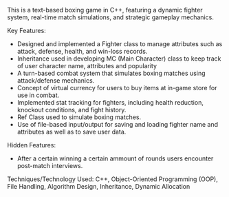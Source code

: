 This is a text-based boxing game in C++, featuring a dynamic fighter system, real-time match simulations, and strategic gameplay mechanics.

Key Features:
- Designed and implemented a Fighter class to manage attributes such as attack, defense, health, and win-loss records.
- Inheritance used in developing MC (Main Character) class to keep track of user character name, attributes and popularity
- A turn-based combat system that simulates boxing matches using attack/defense mechanics.
- Concept of virtual currency for users to buy items at in-game store for use in combat. 
- Implemented stat tracking for fighters, including health reduction, knockout conditions, and fight history.
- Ref Class used to simulate boxing matches.
- Use of file-based input/output for saving and loading fighter name and attributes as well as to save user data.

Hidden Features:
- After a certain winning a certain ammount of rounds users encounter post-match interviews.

Techniques/Technology Used:
C++, Object-Oriented Programming (OOP), File Handling, Algorithm Design, Inheritance, Dynamic Allocation
